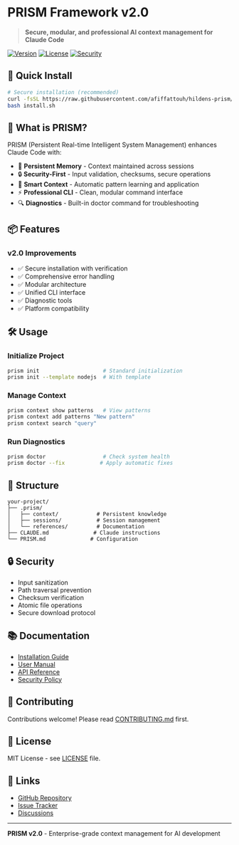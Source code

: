 # PRISM Framework v2.0

> **Secure, modular, and professional AI context management for Claude Code**

[![Version](https://img.shields.io/badge/version-2.0.0-blue.svg)](https://github.com/afiffattouh/hildens-prism)
[![License](https://img.shields.io/badge/license-MIT-green.svg)](LICENSE)
[![Security](https://img.shields.io/badge/security-hardened-orange.svg)](SECURITY.md)

## 🚀 Quick Install

```bash
# Secure installation (recommended)
curl -fsSL https://raw.githubusercontent.com/afiffattouh/hildens-prism/main/install-secure.sh -o install.sh
bash install.sh
```

## 🎯 What is PRISM?

PRISM (Persistent Real-time Intelligent System Management) enhances Claude Code with:

- 🧠 **Persistent Memory** - Context maintained across sessions
- 🔒 **Security-First** - Input validation, checksums, secure operations
- 📝 **Smart Context** - Automatic pattern learning and application
- ⚡ **Professional CLI** - Clean, modular command interface
- 🔍 **Diagnostics** - Built-in doctor command for troubleshooting

## 📦 Features

### v2.0 Improvements
- ✅ Secure installation with verification
- ✅ Comprehensive error handling
- ✅ Modular architecture
- ✅ Unified CLI interface
- ✅ Diagnostic tools
- ✅ Platform compatibility

## 🛠️ Usage

### Initialize Project
```bash
prism init                    # Standard initialization
prism init --template nodejs  # With template
```

### Manage Context
```bash
prism context show patterns   # View patterns
prism context add patterns "New pattern"
prism context search "query"
```

### Run Diagnostics
```bash
prism doctor                  # Check system health
prism doctor --fix           # Apply automatic fixes
```

## 📁 Structure

```
your-project/
├── .prism/
│   ├── context/            # Persistent knowledge
│   ├── sessions/           # Session management
│   └── references/         # Documentation
├── CLAUDE.md              # Claude instructions
└── PRISM.md              # Configuration
```

## 🔒 Security

- Input sanitization
- Path traversal prevention
- Checksum verification
- Atomic file operations
- Secure download protocol

## 📚 Documentation

- [Installation Guide](docs/INSTALL.md)
- [User Manual](docs/MANUAL.md)
- [API Reference](docs/API.md)
- [Security Policy](SECURITY.md)

## 🤝 Contributing

Contributions welcome! Please read [CONTRIBUTING.md](CONTRIBUTING.md) first.

## 📄 License

MIT License - see [LICENSE](LICENSE) file.

## 🔗 Links

- [GitHub Repository](https://github.com/afiffattouh/hildens-prism)
- [Issue Tracker](https://github.com/afiffattouh/hildens-prism/issues)
- [Discussions](https://github.com/afiffattouh/hildens-prism/discussions)

---

**PRISM v2.0** - Enterprise-grade context management for AI development